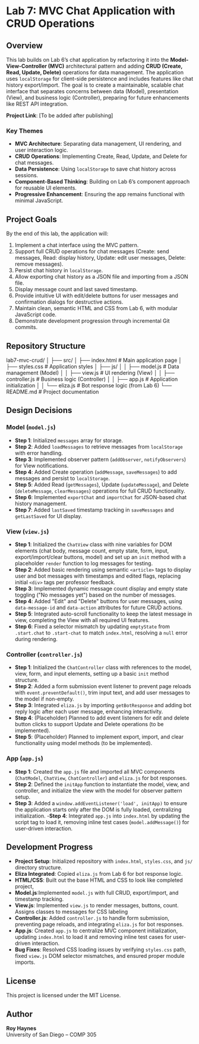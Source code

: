 # Lab 7: MVC Chat Application with CRUD Operations

## Overview
This lab builds on Lab 6’s chat application by refactoring it into the **Model-View-Controller (MVC)** architectural pattern and 
adding **CRUD (Create, Read, Update, Delete)** operations for data management. The application uses `localStorage` for client-side 
persistence and includes features like chat history export/import. The goal is to create a maintainable, scalable chat interface 
that separates concerns between data (Model), presentation (View), and business logic (Controller), preparing for future enhancements 
like REST API integration.

**Project Link**: [To be added after publishing]

### Key Themes
- **MVC Architecture**: Separating data management, UI rendering, and user interaction logic.
- **CRUD Operations**: Implementing Create, Read, Update, and Delete for chat messages.
- **Data Persistence**: Using `localStorage` to save chat history across sessions.
- **Component-Based Thinking**: Building on Lab 6’s component approach for reusable UI elements.
- **Progressive Enhancement**: Ensuring the app remains functional with minimal JavaScript.

## Project Goals
By the end of this lab, the application will:
1. Implement a chat interface using the MVC pattern.
2. Support full CRUD operations for chat messages (Create: send messages, Read: display history, Update: edit user messages, Delete: remove messages).
3. Persist chat history in `localStorage`.
4. Allow exporting chat history as a JSON file and importing from a JSON file.
5. Display message count and last saved timestamp.
6. Provide intuitive UI with edit/delete buttons for user messages and confirmation dialogs for destructive actions.
7. Maintain clean, semantic HTML and CSS from Lab 6, with modular JavaScript code.
8. Demonstrate development progression through incremental Git commits.


## Repository Structure
lab7-mvc-crud/
│
├── src/
│   ├── index.html              # Main application page
│   ├── styles.css             # Application styles
│   ├── js/
│   │   ├── model.js           # Data management (Model)
│   │   ├── view.js            # UI rendering (View)
│   │   ├── controller.js      # Business logic (Controller)
│   │   ├── app.js             # Application initialization
│   │   └── eliza.js           # Bot response logic (from Lab 6)
└── README.md                  # Project documentation


## Design Decisions
### Model (`model.js`)
- **Step 1**: Initialized `messages` array for storage.
- **Step 2**: Added `loadMessages` to retrieve messages from `localStorage` with error handling.
- **Step 3**: Implemented observer pattern (`addObserver`, `notifyObservers`) for View notifications.
- **Step 4**: Added Create operation (`addMessage`, `saveMessages`) to add messages and persist to `localStorage`.
- **Step 5**: Added Read (`getMessages`), Update (`updateMessage`), and Delete (`deleteMessage`, `clearMessages`) operations for full CRUD functionality.
- **Step 6**: Implemented `exportChat` and `importChat` for JSON-based chat history management.
- **Step 7**: Added `lastSaved` timestamp tracking in `saveMessages` and `getLastSaved` for UI display.

### View (`view.js`)
- **Step 1**: Initialized the `ChatView` class with nine variables for DOM elements (chat body, message count, empty state, form, input, export/import/clear buttons, model) and set up an `init` method with a placeholder `render` function to log messages for testing.
- **Step 2**: Added basic rendering using semantic `<article>` tags to display user and bot messages with timestamps and edited flags, replacing initial `<div>` tags per professor feedback.
- **Step 3**: Implemented dynamic message count display and empty state toggling ("No messages yet") based on the number of messages.
- **Step 4**: Added "Edit" and "Delete" buttons for user messages, using `data-message-id` and `data-action` attributes for future CRUD actions.
- **Step 5**: Integrated auto-scroll functionality to keep the latest message in view, completing the View with all required UI features.
- **Step 6**: Fixed a selector mismatch by updating `emptyState` from `.start.chat` to `.start-chat` to match `index.html`, resolving a `null` error during rendering.

### Controller (`controller.js`)
- **Step 1**: Initialized the `ChatController` class with references to the model, view, form, and input elements, setting up a basic `init` method structure.
- **Step 2**: Added a form submission event listener to prevent page reloads with `event.preventDefault()`, trim input text, and add user messages to the model if non-empty.
- **Step 3**: Integrated `eliza.js` by importing `getBotResponse` and adding bot reply logic after each user message, enhancing interactivity.
- **Step 4**: (Placeholder) Planned to add event listeners for edit and delete button clicks to support Update and Delete operations (to be implemented).
- **Step 5**: (Placeholder) Planned to implement export, import, and clear functionality using model methods (to be implemented).

### App (`app.js`)
- **Step 1**: Created the `app.js` file and imported all MVC components (`ChatModel`, `ChatView`, `ChatController`) and `eliza.js` for bot responses.
- **Step 2**: Defined the `initApp` function to instantiate the model, view, and controller, and initialize the view with the model for observer pattern setup.
- **Step 3**: Added a `window.addEventListener('load', initApp)` to ensure the application starts only after the DOM is fully loaded, centralizing initialization.
-**Step 4**: Integrated `app.js` into `index.html` by updating the script tag to load it, removing inline test cases (`model.addMessage()`) for user-driven interaction.

## Development Progress
- **Project Setup**: Initialized repository with `index.html`, `styles.css`, and `js/` directory structure.
- **Eliza Integrated**: Copied `eliza.js` from Lab 6 for bot response logic.
- **HTML/CSS**: Built out the base HTML and CSS to look like completed project,
- **Model.js**:Implemented `model.js` with full CRUD, export/import, and timestamp tracking.
- **View.js**: Implemented `view.js` to render messages, buttons, count. Assigns classes to messages for CSS labeling
- **Controller.js**: Added `controller.js` to handle form submission, preventing page reloads, and integrating `eliza.js` for bot responses.
- **App.js**: Created `app.js` to centralize MVC component initialization, updating `index.html` to load it and removing inline test cases for user-driven interaction.
- **Bug Fixes**: Resolved CSS loading issues by verifying `styles.css` path, fixed `view.js` DOM selector mismatches, and ensured proper module imports.
## License
This project is licensed under the MIT License.

## Author
**Roy Haynes**  
University of San Diego – COMP 305